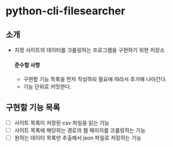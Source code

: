 # python-cli-filesearcher

## 소개

- 지정 사이트의 데이터를 크롤링하는 프로그램을 구현하기 위한 저장소
    #### 준수할 사항
  - 구현할 기능 목록을 먼저 작성하되 필요에 따라서 추가해 나아간다.
  - 기능 단위로 커밋한다.
## 구현할 기능 목록

- [ ]  사이트 목록이 저장된 csv 파일을 읽는 기능
- [ ] 사이트 목록에 해당하는 경로의 웹 페이지를 크롤링하는 기능
- [ ] 원하는 데이터 목록만 추출해서 json 파일로 저장하는 기능